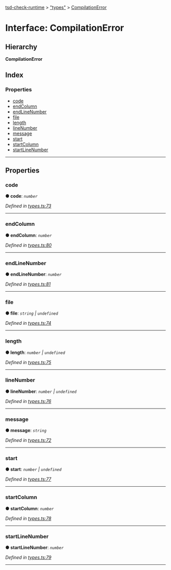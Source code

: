 [tsd-check-runtime](../README.md) > ["types"](../modules/_types_.md) > [CompilationError](../interfaces/_types_.compilationerror.md)

# Interface: CompilationError

## Hierarchy

**CompilationError**

## Index

### Properties

* [code](_types_.compilationerror.md#code)
* [endColumn](_types_.compilationerror.md#endcolumn)
* [endLineNumber](_types_.compilationerror.md#endlinenumber)
* [file](_types_.compilationerror.md#file)
* [length](_types_.compilationerror.md#length)
* [lineNumber](_types_.compilationerror.md#linenumber)
* [message](_types_.compilationerror.md#message)
* [start](_types_.compilationerror.md#start)
* [startColumn](_types_.compilationerror.md#startcolumn)
* [startLineNumber](_types_.compilationerror.md#startlinenumber)

---

## Properties

<a id="code"></a>

###  code

**● code**: *`number`*

*Defined in [types.ts:73](https://github.com/cancerberoSgx/tsd-check-runtime/blob/a896bcc/src/types.ts#L73)*

___
<a id="endcolumn"></a>

###  endColumn

**● endColumn**: *`number`*

*Defined in [types.ts:80](https://github.com/cancerberoSgx/tsd-check-runtime/blob/a896bcc/src/types.ts#L80)*

___
<a id="endlinenumber"></a>

###  endLineNumber

**● endLineNumber**: *`number`*

*Defined in [types.ts:81](https://github.com/cancerberoSgx/tsd-check-runtime/blob/a896bcc/src/types.ts#L81)*

___
<a id="file"></a>

###  file

**● file**: *`string` \| `undefined`*

*Defined in [types.ts:74](https://github.com/cancerberoSgx/tsd-check-runtime/blob/a896bcc/src/types.ts#L74)*

___
<a id="length"></a>

###  length

**● length**: *`number` \| `undefined`*

*Defined in [types.ts:75](https://github.com/cancerberoSgx/tsd-check-runtime/blob/a896bcc/src/types.ts#L75)*

___
<a id="linenumber"></a>

###  lineNumber

**● lineNumber**: *`number` \| `undefined`*

*Defined in [types.ts:76](https://github.com/cancerberoSgx/tsd-check-runtime/blob/a896bcc/src/types.ts#L76)*

___
<a id="message"></a>

###  message

**● message**: *`string`*

*Defined in [types.ts:72](https://github.com/cancerberoSgx/tsd-check-runtime/blob/a896bcc/src/types.ts#L72)*

___
<a id="start"></a>

###  start

**● start**: *`number` \| `undefined`*

*Defined in [types.ts:77](https://github.com/cancerberoSgx/tsd-check-runtime/blob/a896bcc/src/types.ts#L77)*

___
<a id="startcolumn"></a>

###  startColumn

**● startColumn**: *`number`*

*Defined in [types.ts:78](https://github.com/cancerberoSgx/tsd-check-runtime/blob/a896bcc/src/types.ts#L78)*

___
<a id="startlinenumber"></a>

###  startLineNumber

**● startLineNumber**: *`number`*

*Defined in [types.ts:79](https://github.com/cancerberoSgx/tsd-check-runtime/blob/a896bcc/src/types.ts#L79)*

___

